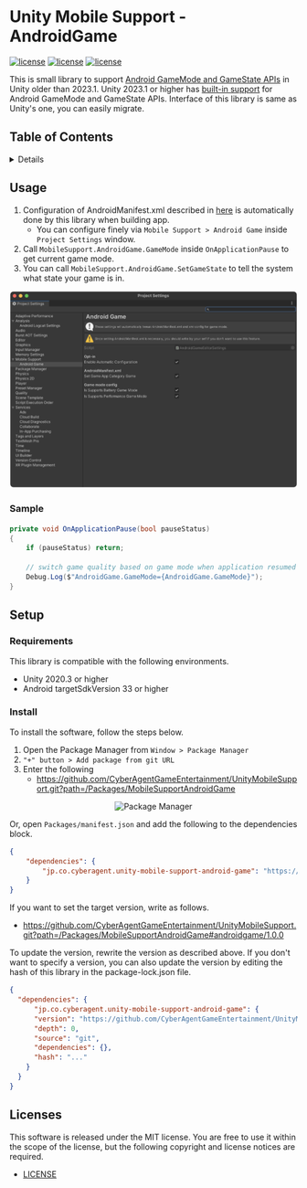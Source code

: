 # Unity Mobile Support - AndroidGame <!-- omit in toc -->

[![license](https://img.shields.io/badge/license-MIT-green.svg)](LICENSE)
[![license](https://img.shields.io/badge/PR-welcome-green.svg)](https://github.com/CyberAgentGameEntertainment/UnityMobileSupport/pulls)
[![license](https://img.shields.io/badge/Unity-2020.3-green.svg)](#Requirements)

This is small library to support
[Android GameMode and GameState APIs](https://developer.android.com/games/gamemode/gamemode-api)
in Unity older than 2023.1.
Unity 2023.1 or higher has
[built-in support](https://docs.unity3d.com/2023.1/Documentation/ScriptReference/Android.AndroidGame.html)
for Android GameMode and GameState APIs.
Interface of this library is same as Unity's one, you can easily migrate.

## Table of Contents <!-- omit in toc -->

<details>
<summary>Details</summary>

- [Usage](#usage)
  - [Sample](#sample)
- [Setup](#setup)
  - [Requirements](#requirements)
  - [Install](#install)
- [Licenses](#licenses)

</details>

## Usage

1. Configuration of AndroidManifest.xml described in [here](https://developer.android.com/games/gamemode/gamemode-api#setup) is automatically done by this library when building app.
    - You can configure finely via `Mobile Support > Android Game` inside `Project Settings` window.
2. Call `MobileSupport.AndroidGame.GameMode` inside `OnApplicationPause` to get current game mode.
3. You can call `MobileSupport.AndroidGame.SetGameState` to tell the system what state your game is in.

![Project Settings](Documentation~/images/android_game_project_settings.png)

### Sample

```C#
private void OnApplicationPause(bool pauseStatus)
{
    if (pauseStatus) return;

    // switch game quality based on game mode when application resumed
    Debug.Log($"AndroidGame.GameMode={AndroidGame.GameMode}");
}
```

## Setup

### Requirements

This library is compatible with the following environments.

- Unity 2020.3 or higher
- Android targetSdkVersion 33 or higher

### Install

To install the software, follow the steps below.

1. Open the Package Manager from `Window > Package Manager`
2. `"+" button > Add package from git URL`
3. Enter the following
    * https://github.com/CyberAgentGameEntertainment/UnityMobileSupport.git?path=/Packages/MobileSupportAndroidGame

<p align="center">
  <img width=500 src="https://user-images.githubusercontent.com/47441314/143533003-177a51fc-3d11-4784-b9d2-d343cc622841.png" alt="Package Manager">
</p>

Or, open `Packages/manifest.json` and add the following to the dependencies block.

```json
{
    "dependencies": {
        "jp.co.cyberagent.unity-mobile-support-android-game": "https://github.com/CyberAgentGameEntertainment/UnityMobileSupport.git?path=/Packages/MobileSupportAndroidGame"
    }
}
```

If you want to set the target version, write as follows.

- https://github.com/CyberAgentGameEntertainment/UnityMobileSupport.git?path=/Packages/MobileSupportAndroidGame#androidgame/1.0.0

To update the version, rewrite the version as described above.
If you don't want to specify a version, you can also update the version by editing the hash of this library in the
package-lock.json file.

```json
{
  "dependencies": {
      "jp.co.cyberagent.unity-mobile-support-android-game": {
      "version": "https://github.com/CyberAgentGameEntertainment/UnityMobileSupport.git?path=/Packages/MobileSupportAndroidGame",
      "depth": 0,
      "source": "git",
      "dependencies": {},
      "hash": "..."
    }
  }
}
```

## Licenses

This software is released under the MIT license.
You are free to use it within the scope of the license, but the following copyright and license notices are required.

* [LICENSE](LICENSE)
